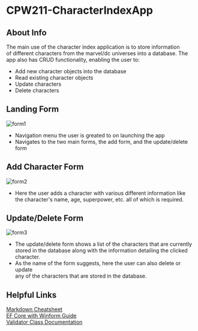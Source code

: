 # CPW211-CharacterIndexApp
## About Info
  The main use of the character index application is to store information        
  of different characters from the marvel/dc universes into a database. The   
  app also has CRUD functionality, enabling the user to:    
    
  - Add new character objects into the database
  - Read existing character objects
  - Update characters
  - Delete characters
## Landing Form
![form1](https://github.com/user-attachments/assets/21ffa9e3-6433-4299-94e8-47162812631a)
- Navigation menu the user is greated to on launching the app
- Navigates to the two main forms, the add form, and the update/delete form
## Add Character Form
![form2](https://github.com/user-attachments/assets/6381404a-e7f6-4497-aaf0-8a7fff31f542)
- Here the user adds a character with various different information like  
    the character's name, age, superpower, etc. all of which is required. 
## Update/Delete Form
![form3](https://github.com/user-attachments/assets/7396dd82-2144-48f3-a519-a48d0a97ecac)
- The update/delete form shows a list of the characters that are currently  
   stored in the database along with the information detailing the clicked  
   character.  
- As the name of the form suggests, here the user can also delete or update  
  any of the characters that are stored in the database.  
## Helpful Links
[Markdown Cheatsheet](https://github.com/adam-p/markdown-here/wiki/Markdown-Cheatsheet)  
[EF Core with Winform Guide](https://learn.microsoft.com/en-us/ef/core/get-started/overview/install)  
[Validator Class Documentation](https://learn.microsoft.com/en-us/dotnet/api/system.componentmodel.dataannotations.validator?view=net-8.0)  



